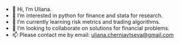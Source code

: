 - 👋 Hi, I’m Uliana.
- 👀 I’m interested in python for finance and stata for research.
- 🌱 I’m currently learning risk metrics and trading algorithms.
- 💞️ I’m looking to collaborate on solutions for financial problems.
- 📫 Please contact me by email: uliana.cherniavtseva@gmail.com

<!---
cherniavtseva/cherniavtseva is a ✨ special ✨ repository because its `README.md` (this file) appears on your GitHub profile.
You can click the Preview link to take a look at your changes.
--->
